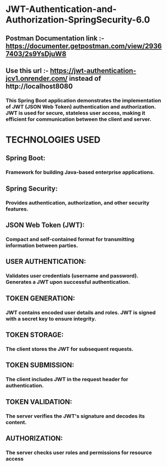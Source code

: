 # JWT-Authentication-and-Authorization-SpringSecurity-6.0
## Postman Documentation link :- https://documenter.getpostman.com/view/29367403/2s9YsDjuW8

## Use this url :- https://jwt-authentication-jcv1.onrender.com/ instead of http://localhost8080

### This Spring Boot application demonstrates the implementation of JWT (JSON Web Token) authentication and authorization. JWT is used for secure, stateless user access, making it efficient for communication between the client and server.

# TECHNOLOGIES USED

## Spring Boot:
### Framework for building Java-based enterprise applications.

## Spring Security:
### Provides authentication, authorization, and other security features.

## JSON Web Token (JWT):
### Compact and self-contained format for transmitting information between parties.

## USER AUTHENTICATION:
### Validates user credentials (username and password). Generates a JWT upon successful authentication.

## TOKEN GENERATION:
### JWT contains encoded user details and roles. JWT is signed with a secret key to ensure integrity.

## TOKEN STORAGE:
### The client stores the JWT for subsequent requests.

## TOKEN SUBMISSION:
### The client includes JWT in the request header for authentication.

## TOKEN VALIDATION:
### The server verifies the JWT's signature and decodes its content.

## AUTHORIZATION:
### The server checks user roles and permissions for resource access
